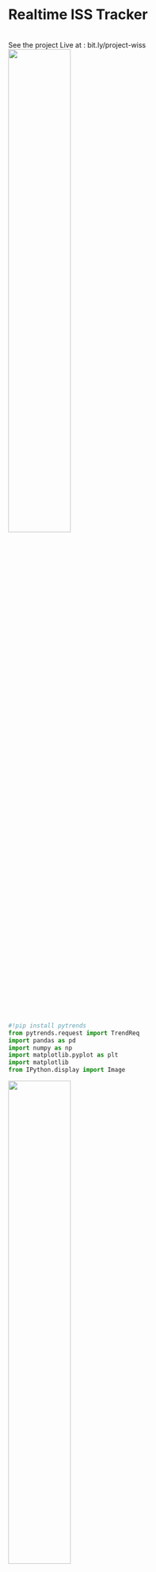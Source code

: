 <h1> Realtime ISS Tracker </h1><br>
See the project Live at : bit.ly/project-wiss
<br>
<img src="https://1.bp.blogspot.com/-OYrfQF2O9eY/X0Yx9VLAqhI/AAAAAAAABnU/YLWPEUj5iQIbXwskUKz2ijO4zcxa3CWTACLcBGAsYHQ/s640/wiss_mockup.png" height=50% width=50%>

```python
#!pip install pytrends
from pytrends.request import TrendReq
import pandas as pd
import numpy as np
import matplotlib.pyplot as plt
import matplotlib
from IPython.display import Image
```

<img src="https://1.bp.blogspot.com/-J0sQ6HQMWfs/X0O_WbrgNYI/AAAAAAAABmY/HkbazKkxfhg2JkHYsPtwpOLq5AV89WxjgCLcBGAsYHQ/s640/d1.png" width="50%">

<img src="https://1.bp.blogspot.com/-IAa8dbnmARc/X0O_X6MOsrI/AAAAAAAABmc/LTt93FOCAJIZYb_dnE_mW4oDOzRNt2tHQCLcBGAsYHQ/s640/d2.png" width=50%>

# **ISS Live feed**
### **International Space Station Current Location**
http://open-notify.org/Open-Notify-API/ISS-Location-Now/

The ISS programme is a joint project between five participating space agencies: NASA (United States), Roscosmos (Russia), JAXA (Japan), ESA (Europe), and CSA (Canada). The ownership and use of the space station is established by intergovernmental treaties and agreements.

The ISS serves as a microgravity and space environment research laboratory in which crew members conduct experiments in biology, physics, astronomy, and other fields.

This is all from Wikipedia.

### **Who are the astronauts on board right now?**

GO TO: http://open-notify.org/


```python
# Who is in space right now?
import requests
r = requests.get(url='http://api.open-notify.org/astros.json')
t=r.json()
print(t)
print(t['number'])
print(t['people'][0]['name'])
print(t['people'][1]['name'])
print(t['people'][2]['name'])
```

    {'number': 3, 'people': [{'craft': 'ISS', 'name': 'Chris Cassidy'}, {'craft': 'ISS', 'name': 'Anatoly Ivanishin'}, {'craft': 'ISS', 'name': 'Ivan Vagner'}], 'message': 'success'}
    3
    Chris Cassidy
    Anatoly Ivanishin
    Ivan Vagner



```python
    r = requests.get(url='http://api.open-notify.org/astros.json')
    point=r.json()
    number=point['number']
    print(number)
    astro=[]
    for i in range(0,number):
        astro.append(point['people'][i]['name'])
    print(astro)
```

    3
    ['Chris Cassidy', 'Anatoly Ivanishin', 'Ivan Vagner']


## Where is the International Space Station right now?

<img src="https://1.bp.blogspot.com/-7VR9GlxYkxA/X0O_Zyrh1aI/AAAAAAAABmg/32e8uGZCkNEV5F4QU2BFcNJHC10k9D8kwCLcBGAsYHQ/s640/d3.png" width=60%>


```python
r = requests.get(url='http://api.open-notify.org/iss-now.json')
space_station_location = (r.json())
print(space_station_location)

space_station_location['iss_position']['latitude']
space_station_location['iss_position']['longitude']
space_station_location['timestamp']
```

    {'timestamp': 1598432463, 'message': 'success', 'iss_position': {'longitude': '163.7154', 'latitude': '-51.5850'}}





    1598432463




```python
# let's plot the ISS current location
# you will need to pip install Basemap - https://matplotlib.org/basemap/users/installing.html
#!sudo apt-get install libgeos-3.5.0
#!sudo apt-get install libgeos-dev
#!sudo pip install https://github.com/matplotlib/basemap/archive/master.zip
from mpl_toolkits.basemap import Basemap

# Set the dimension of the figure
plt.figure(figsize=(16, 8))

# Make the background map
m=Basemap(llcrnrlon=-180, llcrnrlat=-65,urcrnrlon=180,urcrnrlat=80)
m.drawmapboundary(fill_color='#A6CAE0', linewidth=0)
m.fillcontinents(color='grey', alpha=0.3)
m.drawcoastlines(linewidth=0.1, color="white")


m.scatter(float(space_station_location['iss_position']['longitude']), 
          float(space_station_location['iss_position']['latitude']), 
          s=500, alpha=0.4,color='blue')

 
plt.title('International Space Station Location' , fontsize=30) 
```




    Text(0.5, 1.0, 'International Space Station Location')




<img src="https://1.bp.blogspot.com/-vXk9bPwQRBE/X0YwJhirLbI/AAAAAAAABnI/gFpdaqt5ew4YvSOMme_DA96tVNUWyEBjgCLcBGAsYHQ/s640/output_9_1.png">


# **Collect data - try to let it run over**
We know that it orbits 15.5 perday, so let it run at least 2 hours to collect enough data to see it go around the earth once.


```python
record_data = True
if record_data == True:
    import datetime
    date_to_print = datetime.datetime.now().strftime("%Y%m%d%H%M%S")

    import time
    starttime=time.time()


    space_station_data = []
    while True: 
        r = requests.get(url='http://api.open-notify.org/iss-now.json')
        space_station_location = (r.json())
        print(space_station_location)

        space_station_data.append([space_station_location['timestamp'],
                                space_station_location['iss_position']['latitude'],
                                space_station_location['iss_position']['longitude']
                                ])

        # dump copy to file
        tmp_space_station_data_df = pd.DataFrame(space_station_data, columns=['timestamp','latitude', 'longitude',])
        tmp_space_station_data_df.to_csv('ISS_location_' + date_to_print + '.csv', index=None)
        
        # safety break
        if len(space_station_data) > 600:
            break
            
        # let it sleep 60 seconds
        # https://stackoverflow.com/questions/474528/what-is-the-best-way-to-repeatedly-execute-a-function-every-x-seconds-in-python
        time.sleep(60.0 - ((time.time() - starttime) % 60.0))
```

    {'timestamp': 1598278430, 'iss_position': {'longitude': '-147.3252', 'latitude': '31.8861'}, 'message': 'success'}
    {'timestamp': 1598278490, 'iss_position': {'longitude': '-144.1312', 'latitude': '34.4923'}, 'message': 'success'}
    {'timestamp': 1598278550, 'iss_position': {'longitude': '-140.7481', 'latitude': '36.9754'}, 'message': 'success'}
    {'timestamp': 1598278610, 'iss_position': {'longitude': '-137.0943', 'latitude': '39.3597'}, 'message': 'success'}
    {'timestamp': 1598278670, 'iss_position': {'longitude': '-133.1724', 'latitude': '41.6044'}, 'message': 'success'}
    {'timestamp': 1598278730, 'iss_position': {'longitude': '-128.9606', 'latitude': '43.6874'}, 'message': 'success'}
    {'timestamp': 1598278790, 'iss_position': {'longitude': '-124.4422', 'latitude': '45.5845'}, 'message': 'success'}
    {'timestamp': 1598278850, 'iss_position': {'longitude': '-119.6505', 'latitude': '47.2565'}, 'message': 'success'}
    {'timestamp': 1598278910, 'iss_position': {'longitude': '-114.5098', 'latitude': '48.7045'}, 'message': 'success'}
    {'timestamp': 1598278970, 'iss_position': {'longitude': '-109.0806', 'latitude': '49.8865'}, 'message': 'success'}
    {'timestamp': 1598279030, 'iss_position': {'longitude': '-103.4021', 'latitude': '50.7779'}, 'message': 'success'}
    {'timestamp': 1598279090, 'iss_position': {'longitude': '-97.5833', 'latitude': '51.3545'}, 'message': 'success'}
    {'timestamp': 1598279150, 'iss_position': {'longitude': '-91.6029', 'latitude': '51.6116'}, 'message': 'success'}
    {'timestamp': 1598279210, 'iss_position': {'longitude': '-85.5984', 'latitude': '51.5362'}, 'message': 'success'}
    {'timestamp': 1598279270, 'iss_position': {'longitude': '-79.6595', 'latitude': '51.1304'}, 'message': 'success'}
    {'timestamp': 1598279330, 'iss_position': {'longitude': '-73.9179', 'latitude': '50.4120'}, 'message': 'success'}
    {'timestamp': 1598279390, 'iss_position': {'longitude': '-68.3463', 'latitude': '49.3863'}, 'message': 'success'}
    {'timestamp': 1598279450, 'iss_position': {'longitude': '-63.0445', 'latitude': '48.0809'}, 'message': 'success'}
    {'timestamp': 1598279510, 'iss_position': {'longitude': '-58.0434', 'latitude': '46.5217'}, 'message': 'success'}
    {'timestamp': 1598279570, 'iss_position': {'longitude': '-53.3562', 'latitude': '44.7359'}, 'message': 'success'}
    {'timestamp': 1598279630, 'iss_position': {'longitude': '-49.0161', 'latitude': '42.7675'}, 'message': 'success'}
    {'timestamp': 1598279690, 'iss_position': {'longitude': '-44.9385', 'latitude': '40.6090'}, 'message': 'success'}
    {'timestamp': 1598279750, 'iss_position': {'longitude': '-41.1413', 'latitude': '38.2991'}, 'message': 'success'}
    {'timestamp': 1598279810, 'iss_position': {'longitude': '-37.6011', 'latitude': '35.8587'}, 'message': 'success'}
    {'timestamp': 1598279870, 'iss_position': {'longitude': '-34.2929', 'latitude': '33.3064'}, 'message': 'success'}
    {'timestamp': 1598279930, 'iss_position': {'longitude': '-31.2161', 'latitude': '30.6808'}, 'message': 'success'}
    {'timestamp': 1598279990, 'iss_position': {'longitude': '-28.2949', 'latitude': '27.9521'}, 'message': 'success'}
    {'timestamp': 1598280050, 'iss_position': {'longitude': '-25.5325', 'latitude': '25.1544'}, 'message': 'success'}
    {'timestamp': 1598280110, 'iss_position': {'longitude': '-22.9069', 'latitude': '22.2984'}, 'message': 'success'}
    {'timestamp': 1598280170, 'iss_position': {'longitude': '-20.4186', 'latitude': '19.4186'}, 'message': 'success'}
    {'timestamp': 1598280230, 'iss_position': {'longitude': '-18.0070', 'latitude': '16.4746'}, 'message': 'success'}
    {'timestamp': 1598280290, 'iss_position': {'longitude': '-15.6761', 'latitude': '13.4985'}, 'message': 'success'}
    {'timestamp': 1598280350, 'iss_position': {'longitude': '-13.4094', 'latitude': '10.4968'}, 'message': 'success'}
    {'timestamp': 1598280410, 'iss_position': {'longitude': '-11.1917', 'latitude': '7.4761'}, 'message': 'success'}
    {'timestamp': 1598280470, 'iss_position': {'longitude': '-9.0264', 'latitude': '4.4673'}, 'message': 'success'}
    {'timestamp': 1598280530, 'iss_position': {'longitude': '-6.8632', 'latitude': '1.4258'}, 'message': 'success'}
    {'timestamp': 1598280590, 'iss_position': {'longitude': '-4.7068', 'latitude': '-1.6178'}, 'message': 'success'}
    {'timestamp': 1598280650, 'iss_position': {'longitude': '-2.5433', 'latitude': '-4.6583'}, 'message': 'success'}
    {'timestamp': 1598280710, 'iss_position': {'longitude': '-0.3776', 'latitude': '-7.6647'}, 'message': 'success'}
    {'timestamp': 1598280770, 'iss_position': {'longitude': '1.8407', 'latitude': '-10.6820'}, 'message': 'success'}



    ---------------------------------------------------------------------------

    KeyboardInterrupt                         Traceback (most recent call last)

    <ipython-input-32-d7ba924d2496> in <module>()
         29         # let it sleep 60 seconds
         30         # https://stackoverflow.com/questions/474528/what-is-the-best-way-to-repeatedly-execute-a-function-every-x-seconds-in-python
    ---> 31         time.sleep(60.0 - ((time.time() - starttime) % 60.0))
    

    KeyboardInterrupt: 


# **Visualize the historical data**


```python
# load historical data
iss_flight_record = pd.read_csv('ISS_location_20200824141350.csv')
# translate timestamp into readable
from datetime import datetime
date_time = [datetime.fromtimestamp(dt) for dt in iss_flight_record['timestamp']] 

# add teh date_time to a new column in our data frame iss_flight_record
iss_flight_record['date'] = date_time

# add an plot size from oldest to newest
iss_flight_record['index'] = range(1,len(iss_flight_record)+1)
 
iss_flight_record.head()
```




<div>
<style scoped>
    .dataframe tbody tr th:only-of-type {
        vertical-align: middle;
    }

    .dataframe tbody tr th {
        vertical-align: top;
    }

    .dataframe thead th {
        text-align: right;
    }
</style>
<table border="1" class="dataframe">
  <thead>
    <tr style="text-align: right;">
      <th></th>
      <th>timestamp</th>
      <th>latitude</th>
      <th>longitude</th>
      <th>date</th>
      <th>index</th>
    </tr>
  </thead>
  <tbody>
    <tr>
      <th>0</th>
      <td>1598278430</td>
      <td>31.8861</td>
      <td>-147.3252</td>
      <td>2020-08-24 14:13:50</td>
      <td>1</td>
    </tr>
    <tr>
      <th>1</th>
      <td>1598278490</td>
      <td>34.4923</td>
      <td>-144.1312</td>
      <td>2020-08-24 14:14:50</td>
      <td>2</td>
    </tr>
    <tr>
      <th>2</th>
      <td>1598278550</td>
      <td>36.9754</td>
      <td>-140.7481</td>
      <td>2020-08-24 14:15:50</td>
      <td>3</td>
    </tr>
    <tr>
      <th>3</th>
      <td>1598278610</td>
      <td>39.3597</td>
      <td>-137.0943</td>
      <td>2020-08-24 14:16:50</td>
      <td>4</td>
    </tr>
    <tr>
      <th>4</th>
      <td>1598278670</td>
      <td>41.6044</td>
      <td>-133.1724</td>
      <td>2020-08-24 14:17:50</td>
      <td>5</td>
    </tr>
  </tbody>
</table>
</div>




```python
# you will need to pip install Basemap - https://matplotlib.org/basemap/users/installing.html
from mpl_toolkits.basemap import Basemap

# Set the dimension of the figure
plt.figure(figsize=(16, 8))

# Make the background map
m=Basemap(llcrnrlon=-180, llcrnrlat=-65,urcrnrlon=180,urcrnrlat=80)
m.drawmapboundary(fill_color='#A6CAE0', linewidth=0)
m.fillcontinents(color='grey', alpha=0.3)
m.drawcoastlines(linewidth=0.1, color="white")

 
 
m.scatter(iss_flight_record['longitude'], 
          iss_flight_record['latitude'], 
          s=iss_flight_record['index'] , alpha=0.4,color='blue')

 
plt.title('International Space Station Location' , fontsize=30)
```




    Text(0.5, 1.0, 'International Space Station Location')




<img src="https://1.bp.blogspot.com/-Gsu7dVNBroQ/X0YwJXqnBJI/AAAAAAAABnE/IIQ1LOToBUsCS7f47Pj4kA3TdkYwsxkIwCLcBGAsYHQ/s640/output_14_1.png">

